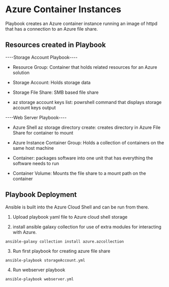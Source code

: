 # Azure Container Instances
Playbook creates an Azure container instance running an image of httpd that has a connection to an Azure file share.

## Resources created in Playbook

----Storage Account Playbook----


* Resource Group: Container that holds related resources for an Azure solution

* Storage Account: Holds storage data

* Storage File Share: SMB based file share

* az storage account keys list: powrshell command that displays storage account keys output


----Web Server Playbook----

* Azure Shell az storage directory create: creates directory in Azure File Share for container to mount

* Azure Instance Container Group: Holds a collection of containers on the same host machine

* Container: packages software into one unit that has everything the software needs to run

* Container Volume: Mounts the file share to a mount path on the container

## Playbook Deployment
Ansible is built into the Azure Cloud Shell and can be run from there.
1. Upload playbook yaml file to Azure cloud shell storage

2. install ansible galaxy collection for use of extra modules for interacting with Azure.
```
ansible-galaxy collection install azure.azcollection
```

3. Run first playbook for creating azure file share
```
ansible-playbook storageAccount.yml
```

4. Run webserver playbook
```
ansible-playbook webserver.yml
```
